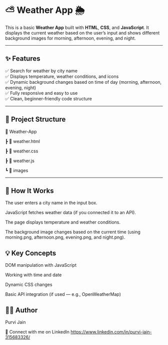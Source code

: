 # ⛅ Weather App 🌦️

This is a basic **Weather App** built with **HTML**, **CSS**, and **JavaScript**. It displays the current weather based on the user’s input and shows different background images for morning, afternoon, evening, and night.

---

## ✨ **Features**

✅ Search for weather by city name  
✅ Displays temperature, weather conditions, and icons  
✅ Dynamic background changes based on time of day (morning, afternoon, evening, night)  
✅ Fully responsive and easy to use  
✅ Clean, beginner-friendly code structure

---

## 📂 **Project Structure**

📂 Weather-App

┣ 📜 weather.html

┣ 📜 weather.css

┣ 📜 weather.js

┗  📂 images

---

## 🚀 How It Works
The user enters a city name in the input box.

JavaScript fetches weather data (if you connected it to an API).

The page displays temperature and weather conditions.

The background image changes based on the current time (using morning.png, afternoon.png, evening.png, and night.png).

## 💡 Key Concepts
DOM manipulation with JavaScript

Working with time and date

Dynamic CSS changes

Basic API integration (if used — e.g., OpenWeatherMap)

## 👩‍💻 Author
Purvi Jain

📌 Connect with me on LinkedIn
https://www.linkedin.com/in/purvi-jain-315683326/
